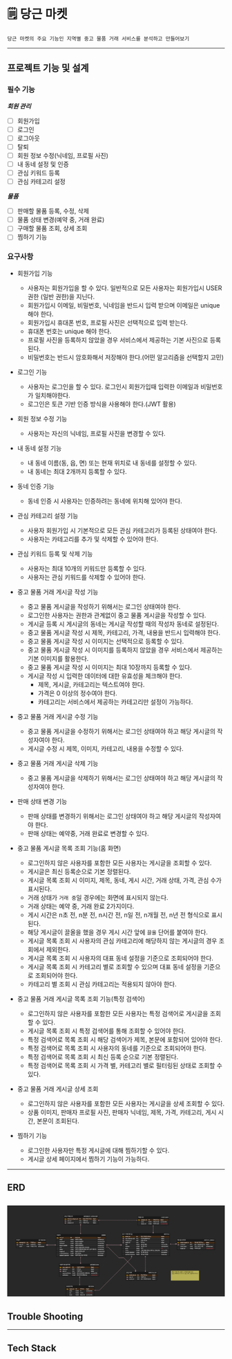 # 🗒 당근 마켓

```text
당근 마켓의 주요 기능인 지역별 중고 물품 거래 서비스를 분석하고 만들어보기
```

---

## 프로젝트 기능 및 설계

### 필수 기능

***회원 관리***
- [ ] 회원가입
- [ ] 로그인
- [ ] 로그아웃
- [ ] 탈퇴
- [ ] 회원 정보 수정(닉네임, 프로필 사진)
- [ ] 내 동네 설정 및 인증
- [ ] 관심 키워드 등록
- [ ] 관심 카테고리 설정

***물품***

- [ ] 판매할 물품 등록, 수정, 삭제
- [ ] 물품 상태 변경(예약 중, 거래 완료)
- [ ] 구매할 물품 조회, 상세 조회
- [ ] 찜하기 기능

### 요구사항  

- 회원가입 기능
    - 사용자는 회원가입을 할 수 있다. 일반적으로 모든 사용자는 회원가입시 USER 권한 (일반 권한)을 지닌다.
    - 회원가입시 이메일, 비밀번호, 닉네임을 반드시 입력 받으며 이메일은 unique 해야 한다.
    - 회원가입시 휴대폰 번호, 프로필 사진은 선택적으로 입력 받는다.
    - 휴대폰 번호는 unique 해야 한다.
    - 프로필 사진을 등록하지 않았을 경우 서비스에서 제공하는 기본 사진으로 등록된다.
    - 비밀번호는 반드시 암호화해서 저장해야 한다.(어떤 알고리즘을 선택할지 고민)


- 로그인 기능
    - 사용자는 로그인을 할 수 있다. 로그인시 회원가입때 입력한 이메일과 비밀번호가 일치해야한다.
    - 로그인은 토큰 기반 인증 방식을 사용해야 한다.(JWT 활용)


- 회원 정보 수정 기능
    - 사용자는 자신의 닉네임, 프로필 사진을 변경할 수 있다.


- 내 동네 설정 기능
    - 내 동네 이름(동, 읍, 면) 또는 현재 위치로 내 동네를 설정할 수 있다.
    - 내 동네는 최대 2개까지 등록할 수 있다.


- 동네 인증 기능
    - 동네 인증 시 사용자는 인증하려는 동네에 위치해 있어야 한다.


- 관심 카테고리 설정 기능
    - 사용자 회원가입 시 기본적으로 모든 관심 카테고리가 등록된 상태여야 한다.
    - 사용자는 카테고리를 추가 및 삭제할 수 있어야 한다.


- 관심 키워드 등록 및 삭제 기능
    - 사용자는 최대 10개의 키워드만 등록할 수 있다.
    - 사용자는 관심 키워드를 삭제할 수 있어야 한다.


- 중고 물품 거래 게시글 작성 기능
    - 중고 물품 게시글을 작성하기 위해서는 로그인 상태여야 한다.
    - 로그인한 사용자는 권한과 관계없이 중고 물품 게시글을 작성할 수 있다.
    - 게시글 등록 시 게시글의 동네는 게시글 작성할 때의 작성자 동네로 설정된다.
    - 중고 물품 게시글 작성 시 제목, 카테고리, 가격, 내용을 반드시 입력해야 한다.
    - 중고 물품 게시글 작성 시 이미지는 선택적으로 등록할 수 있다.
    - 중고 물품 게시글 작성 시 이미지를 등록하지 않았을 경우 서비스에서 제공하는 기본 이미지를 활용한다.
    - 중고 물품 게시글 작성 시 이미지는 최대 10장까지 등록할 수 있다.
    - 게시글 작성 시 입력한 데이터에 대한 유효성을 체크해야 한다.
        - 제목, 게시글, 카테고리는 텍스트여야 한다.
        - 가격은 0 이상의 정수여야 한다.
        - 카테고리는 서비스에서 제공하는 카테고리만 설정이 가능하다.


- 중고 물품 거래 게시글 수정 기능
    - 중고 물품 게시글을 수정하기 위해서는 로그인 상태여야 하고 해당 게시글의 작성자여야 한다.
    - 게시글 수정 시 제목, 이미지, 카테고리, 내용을 수정할 수 있다.


- 중고 물품 거래 게시글 삭제 기능
    - 중고 물품 게시글을 삭제하기 위해서는 로그인 상태여야 하고 해당 게시글의 작성자여야 한다.


- 판매 상태 변경 기능
    - 판매 상태를 변경하기 위해서는 로그인 상태여야 하고 해당 게시글의 작성자여야 한다.
    - 판매 상태는 예약중, 거래 완료로 변경할 수 있다.


- 중고 물품 게시글 목록 조회 기능(홈 화면)
    - 로그인하지 않은 사용자를 포함한 모든 사용자는 게시글을 조회할 수 있다.
    - 게시글은 최신 등록순으로 기본 정렬된다.
    - 게시글 목록 조회 시 이미지, 제목, 동네, 게시 시간, 거래 상태, 가격, 관심 수가 표시된다.
    - 거래 상태가 `거래 중`일 경우에는 화면에 표시되지 않는다.
    - 거래 상태는 예약 중, 거래 완료 2가지이다.
    - 게시 시간은 n초 전, n분 전, n시간 전, n일 전, n개월 전, n년 전 형식으로 표시된다.
    - 해당 게시글이 끌올을 했을 경우 게시 시간 앞에 `끌올` 단어를 붙여야 한다.
    - 게시글 목록 조회 시 사용자의 관심 카테고리에 해당하지 않는 게시글의 경우 조회에서 제외한다.
    - 게시글 목록 조회 시 사용자의 대표 동네 설정을 기준으로 조회되어야 한다.
    - 게시글 목록 조회 시 카테고리 별로 조회할 수 있으며 대표 동네 설정을 기준으로 조회되어야 한다.
    - 카테고리 별 조회 시 관심 카테고리는 적용되지 않아야 한다.


- 중고 물품 거래 게시글 목록 조회 기능(특정 검색어)
    - 로그인하지 않은 사용자를 포함한 모든 사용자는 특정 검색어로 게시글을 조회할 수 있다.
    - 게시글 목록 조회 시 특정 검색어를 통해 조회할 수 있어야 한다.
    - 특정 검색어로 목록 조회 시 해당 검색어가 제목, 본문에 포함되어 있어야 한다.
    - 특정 검색어로 목록 조회 시 사용자의 동네를 기준으로 조회되어야 한다.
    - 특정 검색어로 목록 조회 시 최신 등록 순으로 기본 정렬된다.
    - 특정 검색어로 목록 조회 시 가격 별, 카테고리 별로 필터링된 상태로 조회할 수 있다.


- 중고 물품 거래 게시글 상세 조회
    - 로그인하지 않은 사용자를 포함한 모든 사용자는 게시글을 상세 조회할 수 있다.
    - 상품 이미지, 판매자 프로필 사진, 판매자 닉네임, 제목, 가격, 카테고리, 게시 시간, 본문이 조회된다.


- 찜하기 기능
    - 로그인한 사용자만 특정 게시글에 대해 찜하기할 수 있다.
    - 게시글 상세 페이지에서 찜하기 기능이 가능하다.

---

## ERD
![ERD](docs/image/ERD.png)
---

## Trouble Shooting

--- 

## Tech Stack 

